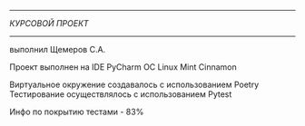 ___
*КУРСОВОЙ ПРОЕКТ*
___
выполнил Щемеров С.А.

Проект выполнен на IDE PyCharm
ОС Linux Mint Cinnamon

Виртуальное окружение создавалось с использованием Poetry
Тестирование осуществлялось с использованием Pytest

Инфо по покрытию тестами - 83% 
